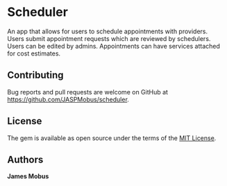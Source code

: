 # Scheduler
An app that allows for users to schedule appointments with providers. Users submit appointment requests which are reviewed by schedulers. Users can be edited by admins. Appointments can have services attached for cost estimates.

## Contributing

Bug reports and pull requests are welcome on GitHub at https://github.com/JASPMobus/scheduler.

## License
The gem is available as open source under the terms of the [MIT License](https://opensource.org/licenses/MIT).

## Authors

**James Mobus**
